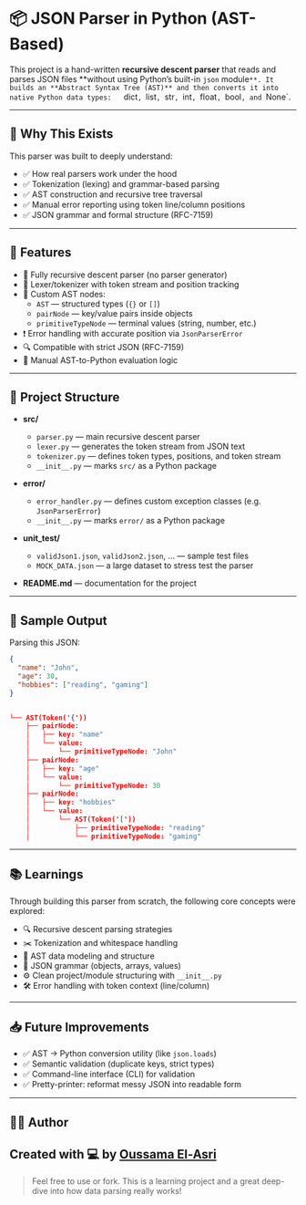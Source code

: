 # 📦 JSON Parser in Python (AST-Based)

This project is a hand-written **recursive descent parser** that reads and parses JSON files **without using Python’s built-in `json` module`**. It builds an **Abstract Syntax Tree (AST)** and then converts it into native Python data types:  
`dict`, `list`, `str`, `int`, `float`, `bool`, and `None`.

---

## 🧠 Why This Exists

This parser was built to deeply understand:

- ✅ How real parsers work under the hood
- ✅ Tokenization (lexing) and grammar-based parsing
- ✅ AST construction and recursive tree traversal
- ✅ Manual error reporting using token line/column positions
- ✅ JSON grammar and formal structure (RFC-7159)

---

## 🚀 Features

- 🔁 Fully recursive descent parser (no parser generator)
- 🧪 Lexer/tokenizer with token stream and position tracking
- 🌲 Custom AST nodes:
  - `AST` — structured types (`{}` or `[]`)
  - `pairNode` — key/value pairs inside objects
  - `primitiveTypeNode` — terminal values (string, number, etc.)
- ❗ Error handling with accurate position via `JsonParserError`
- 🔍 Compatible with strict JSON (RFC-7159)
- 🔄 Manual AST-to-Python evaluation logic

---

## 🧩 Project Structure

- **src/**
  - `parser.py` — main recursive descent parser
  - `lexer.py` — generates the token stream from JSON text
  - `tokenizer.py` — defines token types, positions, and token stream
  - `__init__.py` — marks `src/` as a Python package

- **error/**
  - `error_handler.py` — defines custom exception classes (e.g. `JsonParserError`)
  - `__init__.py` — marks `error/` as a Python package

- **unit_test/**
  - `validJson1.json`, `validJson2.json`, ... — sample test files
  - `MOCK_DATA.json` — a large dataset to stress test the parser

- **README.md** — documentation for the project

---

## 🧪 Sample Output

Parsing this JSON:

```json
{
  "name": "John",
  "age": 30,
  "hobbies": ["reading", "gaming"]
}


└── AST(Token('{'))
    ├── pairNode:
    │   ├── key: "name"
    │   └── value:
    │       └── primitiveTypeNode: "John"
    ├── pairNode:
    │   ├── key: "age"
    │   └── value:
    │       └── primitiveTypeNode: 30
    ├── pairNode:
    │   ├── key: "hobbies"
    │   └── value:
    │       └── AST(Token('['))
    │           ├── primitiveTypeNode: "reading"
    │           └── primitiveTypeNode: "gaming"
```

---

## 📚 Learnings

Through building this parser from scratch, the following core concepts were explored:

- 🔍 Recursive descent parsing strategies
- ✂️ Tokenization and whitespace handling
- 🌳 AST data modeling and structure
- 🧠 JSON grammar (objects, arrays, values)
- ⚙️ Clean project/module structuring with `__init__.py`
- 🛠️ Error handling with token context (line/column)

---

## 📥 Future Improvements

- ✅ AST → Python conversion utility (like `json.loads`)
- ✅ Semantic validation (duplicate keys, strict types)
- ✅ Command-line interface (CLI) for validation
- ✅ Pretty-printer: reformat messy JSON into readable form

---

## 🧑‍💻 Author
Created with 💻 by [Oussama El-Asri](https://github.com/Worcrow)
---
> Feel free to use or fork. This is a learning project and a great deep-dive into how data parsing really works!
